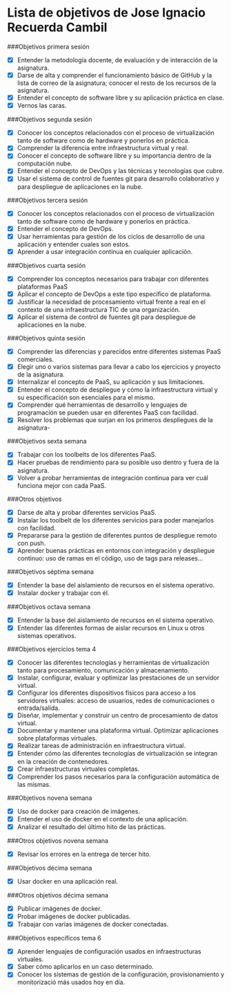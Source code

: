 Lista de objetivos de Jose Ignacio Recuerda Cambil
==================================================

###Objetivos primera sesión
- [X] Entender la metodología docente, de evaluación y de interacción de la asignatura.
- [X] Darse de alta y comprender el funcionamiento básico de GitHub y la lista de correo de la asignatura; conocer el resto de los recursos de la asignatura.
- [X] Entender el concepto de software libre y su aplicación práctica en clase.
- [X] Vernos las caras. 

###Objetivos segunda sesión
- [X] Conocer los conceptos relacionados con el proceso de virtualización tanto de software como de hardware y ponerlos en práctica.
- [X] Comprender la diferencia entre infraestructura virtual y real.
- [X] Conocer el concepto de software libre y su importancia dentro de la computación nube.
- [X] Entender el concepto de DevOps y las técnicas y tecnologías que cubre.
- [X] Usar el sistema de control de fuentes git para desarrollo colaborativo y para despliegue de aplicaciones en la nube.

###Objetivos tercera sesión
- [X] Conocer los conceptos relacionados con el proceso de virtualización tanto de software como de hardware y ponerlos en práctica.
- [X] Entender el concepto de DevOps.
- [X] Usar herramientas para gestión de los ciclos de desarrollo de una aplicación y entender cuales son estos.
- [X] Aprender a usar integración continua en cualquier aplicación.

###Objetivos cuarta sesión
- [X] Comprender los conceptos necesarios para trabajar con diferentes plataformas PaaS
- [X] Aplicar el concepto de DevOps a este tipo específico de plataforma.
- [X] Justificar la necesidad de procesamiento virtual frente a real en el contexto de una infraestructura TIC de una organización.
- [X] Aplicar el sistema de control de fuentes git para despliegue de aplicaciones en la nube.

###Objetivos quinta sesión
- [X] Comprender las diferencias y parecidos entre diferentes sistemas PaaS comerciales.
- [X] Elegir uno o varios sistemas para llevar a cabo los ejercicios y proyecto de la asignatura.
- [X] Internalizar el concepto de PaaS, su aplicación y sus limitaciones.
- [X] Entender el concepto de despliegue y cómo la infraestructura virtual y su especificación son esenciales para el mismo.
- [X] Comprender qué herramientas de desarrollo y lenguajes de programación se pueden usar en diferentes PaaS con facilidad.
- [X] Resolver los problemas que surjan en los primeros despliegues de la asignatura-

###Objetivos sexta semana
- [X] Trabajar con los toolbelts de los diferentes PaaS.
- [X] Hacer pruebas de rendimiento para su posible uso dentro y fuera de la asignatura.
- [X] Volver a probar herramientas de integración continua para ver cuál funciona mejor con cada PaaS.

###Otros objetivos
- [X] Darse de alta y probar diferentes servicios PaaS.
- [X] Instalar los toolbelt de los diferentes servicios para poder manejarlos con facilidad.
- [X] Prepararse para la gestión de diferentes puntos de despliegue remoto con push.
- [X] Aprender buenas prácticas en entornos con integración y despliegue continuo: uso de ramas en el código, uso de tags para releases...

###Objetivos séptima semana
- [X] Entender la base del aislamiento de recursos en el sistema operativo.
- [X] Instalar docker y trabajar con él.

###Objetivos octava semana
- [X] Entender la base del aislamiento de recursos en el sistema operativo.
- [X] Entender las diferentes formas de aislar recursos en Linux u otros sistemas operativos.

###Objetivos ejercicios tema 4
- [X] Conocer las diferentes tecnologías y herramientas de virtualización tanto para procesamiento, comunicación y almacenamiento.
- [X] Instalar, configurar, evaluar y optimizar las prestaciones de un servidor virtual.
- [X] Configurar los diferentes dispositivos físicos para acceso a los servidores virtuales: acceso de usuarios, redes de comunicaciones o entrada/salida.
- [X] Diseñar, implementar y construir un centro de procesamiento de datos virtual.
- [X] Documentar y mantener una plataforma virtual.
Optimizar aplicaciones sobre plataformas virtuales.
- [X] Realizar tareas de administración en infraestructura virtual.
- [X] Entender cómo las diferentes tecnologías de virtualización se integran en la creación de contenedores.
- [X] Crear infraestructuras virtuales completas.
- [X] Comprender los pasos necesarios para la configuración automática de las mismas.

###Objetivos novena semana
- [X] Uso de docker para creación de imágenes.
- [X] Entender el uso de docker en el contexto de una aplicación.
- [X] Analizar el resultado del último hito de las prácticas.

###Otros objetivos novena semana
- [X] Revisar los errores en la entrega de tercer hito.

###Objetivos décima semana
- [X] Usar docker en una aplicación real.

###Otros objetivos décima semana
- [X] Publicar imágenes de docker.
- [X] Probar imágenes de docker publicadas.
- [X] Trabajar con varias imágenes de docker conectadas.

###Objetivos específicos tema 6
- [X] Aprender lenguajes de configuración usados en infraestructuras virtuales.
- [X] Saber cómo aplicarlos en un caso determinado.
- [X] Conocer los sistemas de gestión de la configuración, provisionamiento y monitorizació más usados hoy en día.